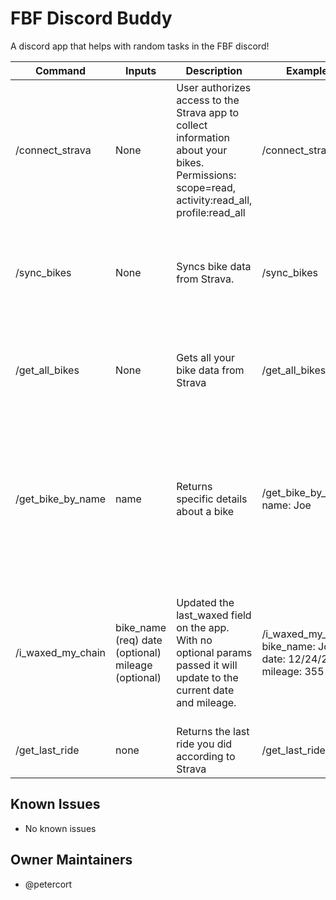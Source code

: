 <!--
This README is autogenerated. Do not make modifications directly to this file.
Changes should be made to the readme-template.yml file and the generate-readme.js script.
-->

# FBF Discord Buddy

A discord app that helps with random tasks in the FBF discord!

| Command | Inputs | Description | Example | Output |
| ------- | ------ | ----------- | ------- | ------ |
| /connect_strava | None | User authorizes access to the Strava app to collect information about your bikes. Permissions: scope=read, activity:read_all, profile:read_all | /connect_strava | A link to connect to Strava |
| /sync_bikes | None | Syncs bike data from Strava. | /sync_bikes | Returns bike data in the format Name (Brand, Model, Mileage) |
| /get_all_bikes | None | Gets all your bike data from Strava | /get_all_bikes | Returns bike data in the format Name (Brand, Model) | 
| /get_bike_by_name | name | Returns specific details about a bike | /get_bike_by_name name: Joe | Returns more bike data in the format name, brand, model, current mileage, and last waxed (date + mileage) | 
| /i_waxed_my_chain | bike_name (req) date (optional) mileage (optional) | Updated the last_waxed field on the app. With no optional params passed it will update to the current date and mileage. | /i_waxed_my_chain bike_name: Joe date: 12/24/2024 mileage: 355 | If successful, returns the date and mileage in the system for a last wax, otherwise returns an error. | 
| /get_last_ride | none | Returns the last ride you did according to Strava | /get_last_ride | Returns info on the last ride you did. |

## Known Issues
- No known issues

## Owner Maintainers
- @petercort
